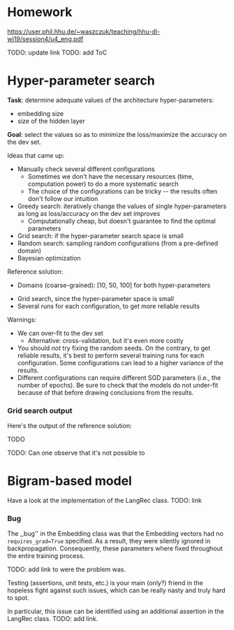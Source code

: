 # Homework

https://user.phil.hhu.de/~waszczuk/teaching/hhu-dl-wi19/session4/u4_eng.pdf

TODO: update link
TODO: add ToC


# Hyper-parameter search 

**Task**: determine adequate values of the architecture hyper-parameters:
* embedding size
* size of the hidden layer

**Goal**: select the values so as to minimize the loss/maximize the accuracy on
the dev set.

Ideas that came up:
* Manually check several different configurations
  * Sometimes we don't have the necessary resources (time, computation
    power) to do a more systematic search
  * The choice of the configurations can be tricky -- the results often don't
    follow our intuition
* Greedy search: iteratively change the values of single hyper-parameters as
  long as loss/accuracy on the dev set improves
  * Computationally cheap, but doesn't guarantee to find the optimal parameters
* Grid search: if the hyper-parameter search space is small
* Random search: sampling random configurations (from a pre-defined domain)
* Bayesian optimization

Reference solution:
* Domains (coarse-grained): [10, 50, 100] for both hyper-parameters
<!---
    * Reasonable max for the embedding size: the number of distinct features
      (n-grams)
    * Empirical wisdom (didn't use): input size >= size of the hidden layer >=
      output size (number of classes)
-->
* Grid search, since the hyper-parameter space is small
* Several runs for each configuration, to get more reliable results

Warnings:
* We can over-fit to the dev set
  * Alternative: cross-validation, but it's even more costly
* You should *not* try fixing the random seeds.  On the contrary, to get
  reliable results, it's best to perform several training runs for each
  configuration.  Some configurations can lead to a higher variance of the
  results.
* Different configurations can require different SGD parameters (i.e., the
  number of epochs).  Be sure to check that the models do not under-fit because
  of that before drawing conclusions from the results.

<!---
Some problems:
* 
-->

### Grid search output

Here's the output of the reference solution:

TODO

TODO: Can one observe that it's not possible to 


# Bigram-based model

Have a look at the implementation of the LangRec class.  TODO: link

### Bug

The ,,bug'' in the Embedding class was that the Embedding vectors had no
`requires_grad=True` specified.  As a result, they were silently ignored in
backpropagation.  Consequently, these parameters where fixed throughout the
entire training process.

TODO: add link to were the problem was.

Testing (assertions, unit tests, etc.) is your main (only?) friend in the
hopeless fight against such issues, which can be really nasty and truly hard to
spot.

In particular, this issue can be identified using an additional assertion in
the LangRec class.
TODO: add link.
